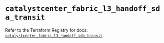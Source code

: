 # `catalystcenter_fabric_l3_handoff_sda_transit`

Refer to the Terraform Registry for docs: [`catalystcenter_fabric_l3_handoff_sda_transit`](https://registry.terraform.io/providers/ciscodevnet/catalystcenter/0.4.0/docs/resources/fabric_l3_handoff_sda_transit).
